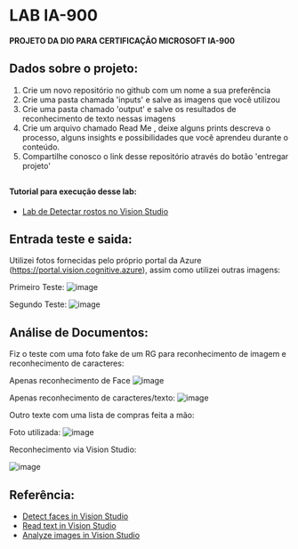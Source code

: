 # LAB IA-900
#### PROJETO DA DIO PARA CERTIFICAÇÃO MICROSOFT IA-900

## Dados sobre o projeto:

1. Crie um novo repositório no github com um nome a sua preferência
2. Crie uma pasta chamada 'inputs' e salve as imagens que você utilizou
3. Crie uma pasta chamado 'output' e salve os resultados de reconhecimento de texto nessas imagens
4. Crie um arquivo chamado Read Me , deixe alguns prints descreva o processo, alguns insights e possibilidades que você aprendeu durante o conteúdo.
5. Compartilhe conosco o link desse repositório através do botão 'entregar projeto'



##
#### Tutorial para execução desse lab: 
- [Lab de Detectar rostos no Vision Studio ](https://microsoftlearning.github.io/mslearn-ai-fundamentals/Instructions/Labs/04-face.html)

## Entrada teste e saida:
   
   Utilizei fotos fornecidas pelo próprio portal da Azure 
(https://portal.vision.cognitive.azure), assim como utilizei outras imagens:

Primeiro Teste:
  ![image](https://github.com/littlegirl777/Dio-Microsoft-IA-900/assets/156604824/2e0ccd1c-d603-4cb0-9f95-09403cbb2934)

Segundo Teste:
![image](https://github.com/littlegirl777/Dio-Microsoft-IA-900/assets/156604824/45d299f9-71ae-4ba4-a1e7-59f888de18f0)



## Análise de Documentos:

Fiz o teste com uma foto fake de um RG para reconhecimento de imagem e reconhecimento de caracteres:

Apenas reconhecimento de Face
![image](https://github.com/littlegirl777/Dio-Microsoft-IA-900/assets/156604824/51c0d203-e344-4812-a91e-57fb1ee12573)

Apenas reconhecimento de caracteres/texto: 
![image](https://github.com/littlegirl777/Dio-Microsoft-IA-900/assets/156604824/25c71c59-2c3d-4178-83a6-f1d46ccabca9)


Outro texte com uma lista de compras feita a mão:

Foto utilizada: 
![image](https://github.com/littlegirl777/Dio-Microsoft-IA-900/assets/156604824/0b11807f-ebcd-49e6-bc18-1b589e9c275c)


Reconhecimento via Vision Studio:

![image](https://github.com/littlegirl777/Dio-Microsoft-IA-900/assets/156604824/db4b5ab9-c729-4d5e-a13f-596d7d9a83da)




## Referência:

 - [Detect faces in Vision Studio](https://microsoftlearning.github.io/mslearn-ai-fundamentals/Instructions/Labs/04-face.html)
 - [Read text in Vision Studio](https://microsoftlearning.github.io/mslearn-ai-fundamentals/Instructions/Labs/05-ocr.html)
 - [Analyze images in Vision Studio](https://microsoftlearning.github.io/mslearn-ai-fundamentals/Instructions/Labs/03-image-analysis.html)
